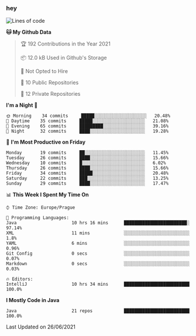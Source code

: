 ### hey

<!--START_SECTION:waka-->
![Lines of code](https://img.shields.io/badge/From%20Hello%20World%20I%27ve%20Written-50231%20lines%20of%20code-blue)

**🐱 My Github Data** 

> 🏆 192 Contributions in the Year 2021
 > 
> 📦 12.0 kB Used in Github's Storage 
 > 
> 🚫 Not Opted to Hire
 > 
> 📜 10 Public Repositories 
 > 
> 🔑 12 Private Repositories  
 > 
**I'm a Night 🦉** 

```text
🌞 Morning    34 commits     █████░░░░░░░░░░░░░░░░░░░░   20.48% 
🌆 Daytime    35 commits     █████░░░░░░░░░░░░░░░░░░░░   21.08% 
🌃 Evening    65 commits     █████████░░░░░░░░░░░░░░░░   39.16% 
🌙 Night      32 commits     ████░░░░░░░░░░░░░░░░░░░░░   19.28%

```
📅 **I'm Most Productive on Friday** 

```text
Monday       19 commits     ██░░░░░░░░░░░░░░░░░░░░░░░   11.45% 
Tuesday      26 commits     ████░░░░░░░░░░░░░░░░░░░░░   15.66% 
Wednesday    10 commits     █░░░░░░░░░░░░░░░░░░░░░░░░   6.02% 
Thursday     26 commits     ████░░░░░░░░░░░░░░░░░░░░░   15.66% 
Friday       34 commits     █████░░░░░░░░░░░░░░░░░░░░   20.48% 
Saturday     22 commits     ███░░░░░░░░░░░░░░░░░░░░░░   13.25% 
Sunday       29 commits     ████░░░░░░░░░░░░░░░░░░░░░   17.47%

```


📊 **This Week I Spent My Time On** 

```text
⌚︎ Time Zone: Europe/Prague

💬 Programming Languages: 
Java                     10 hrs 16 mins      ████████████████████████░   97.14% 
XML                      11 mins             ░░░░░░░░░░░░░░░░░░░░░░░░░   1.8% 
YAML                     6 mins              ░░░░░░░░░░░░░░░░░░░░░░░░░   0.96% 
Git Config               0 secs              ░░░░░░░░░░░░░░░░░░░░░░░░░   0.07% 
Markdown                 0 secs              ░░░░░░░░░░░░░░░░░░░░░░░░░   0.03%

🔥 Editors: 
IntelliJ                 10 hrs 34 mins      █████████████████████████   100.0%

```

**I Mostly Code in Java** 

```text
Java                     21 repos            █████████████████████████   100.0%

```



 Last Updated on 26/06/2021
<!--END_SECTION:waka-->
